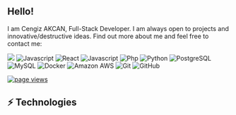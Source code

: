 ## Hello!

I am Cengiz AKCAN, Full-Stack Developer. I am always open to projects and innovative/destructive ideas.
Find out more about me and feel free to contact me:


![](https://github-readme-stats.vercel.app/api/top-langs/?username=thevobos&layout=compact&theme=radical)
![Javascript](https://img.shields.io/badge/-Centos-black?style=flat-square&logo=Centos)
![React](https://img.shields.io/badge/-React-black?style=flat-square&logo=React)
![Javascript](https://img.shields.io/badge/-Php-black?style=flat-square&logo=Javascript)
![Php](https://img.shields.io/badge/-Php-black?style=flat-square&logo=Php)
![Python](https://img.shields.io/badge/-Python-black?style=flat-square&logo=Python)
![PostgreSQL](https://img.shields.io/badge/-PostgreSQL-black?style=flat-square&logo=postgresql)
![MySQL](https://img.shields.io/badge/-MySQL-black?style=flat-square&logo=mysql)
![Docker](https://img.shields.io/badge/-Docker-black?style=flat-square&logo=docker)
![Amazon AWS](https://img.shields.io/badge/Amazon%20AWS-black?style=flat-square&logo=amazon-aws)
![Git](https://img.shields.io/badge/-Git-black?style=flat-square&logo=git)
![GitHub](https://img.shields.io/badge/-GitHub-black?style=flat-square&logo=github)

<p align="left">
  <a href="https://github.com/thevobos">
    <img src="https://visitor-badge.laobi.icu/badge?page_id=thevobos" alt="page views" />
  </a>
</p>


## ⚡ Technologies

